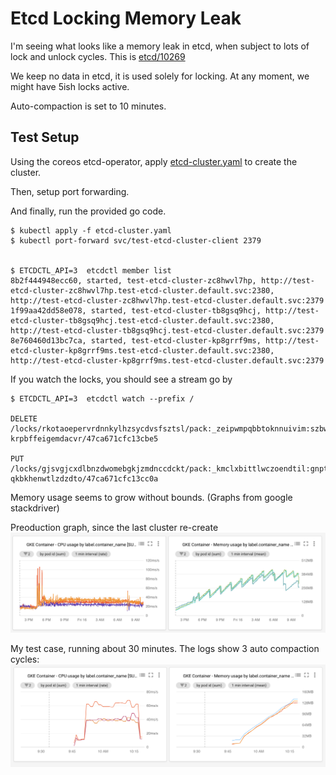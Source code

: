 # Etcd Locking Memory Leak

I'm seeing what looks like a memory leak in etcd, when subject to lots
of lock and unlock cycles. This is [etcd/10269](https://github.com/etcd-io/etcd/issues/10269)

We keep no data in etcd, it is used solely for locking. At any moment,
we might have 5ish locks active.

Auto-compaction is set to 10 minutes.

## Test Setup

Using the coreos etcd-operator, apply
[etcd-cluster.yaml](./etcd-cluster.yaml) to create the cluster.

Then, setup port forwarding.

And finally, run the provided go code.

```shell
$ kubectl apply -f etcd-cluster.yaml
$ kubectl port-forward svc/test-etcd-cluster-client 2379


$ ETCDCTL_API=3  etcdctl member list
8b2f444948ecc60, started, test-etcd-cluster-zc8hwvl7hp, http://test-etcd-cluster-zc8hwvl7hp.test-etcd-cluster.default.svc:2380, http://test-etcd-cluster-zc8hwvl7hp.test-etcd-cluster.default.svc:2379
1f99aa42dd58e078, started, test-etcd-cluster-tb8gsq9hcj, http://test-etcd-cluster-tb8gsq9hcj.test-etcd-cluster.default.svc:2380, http://test-etcd-cluster-tb8gsq9hcj.test-etcd-cluster.default.svc:2379
8e760460d13bc7ca, started, test-etcd-cluster-kp8grrf9ms, http://test-etcd-cluster-kp8grrf9ms.test-etcd-cluster.default.svc:2380, http://test-etcd-cluster-kp8grrf9ms.test-etcd-cluster.default.svc:2379

```

If you watch the locks, you should see a stream go by

```shell
$ ETCDCTL_API=3  etcdctl watch --prefix /

DELETE
/locks/rkotaoepervrdnnkylhzsycdvsfsztsl/pack:_zeipwmpqbbtoknnuivim:szbwcowdnooasapnqmsj/gakexueeikyssjsu-krpbffeigemdacvr/47ca671cfc13cbe5

PUT
/locks/gjsvgjcxdlbnzdwomebgkjzmdnccdckt/pack:_kmclxbittlwczoendtil:gnptoszgxqpshjukzehd/yawculantbifgfue-qkbkhenwtlzdzdto/47ca671cfc13cc0a

```

Memory usage seems to grow without bounds. (Graphs from google stackdriver)

Preoduction graph, since the last cluster re-create
![Production Graph](./graphs/production.png)

My test case, running about 30 minutes. The logs show 3 auto
compaction cycles:
![Test Case Graph](./graphs/test-case.png)


